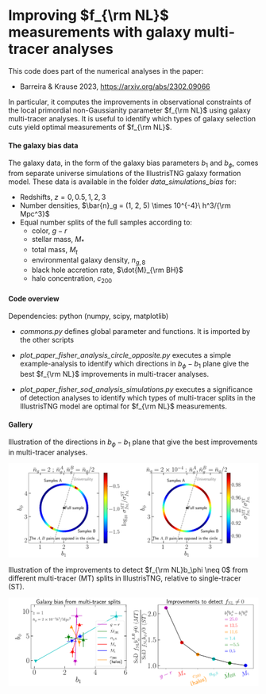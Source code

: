 # Improving $f_{\rm NL}$ measurements with galaxy multi-tracer analyses

This code does part of the numerical analyses in the paper:

- Barreira & Krause 2023, https://arxiv.org/abs/2302.09066

In particular, it computes the improvements in observational constraints of the local primordial non-Gaussianity parameter $f_{\rm NL}$ using galaxy multi-tracer analyses. It is useful to identify which types of galaxy selection cuts yield optimal measurements of $f_{\rm NL}$.

#### The galaxy bias data

The galaxy data, in the form of the galaxy bias parameters $b_1$ and $b_\phi$, comes from separate universe simulations of the IllustrisTNG galaxy formation model. These data is available in the folder *data_simulations_bias* for:

- Redshifts, $z = 0, 0.5, 1, 2, 3$
- Number densities, $\bar{n}_g = (1, 2, 5) \times 10^{-4}\ h^3/{\rm Mpc^3}$
- Equal number splits of the full samples according to:
  - color, $g-r$
  - stellar mass, $M_*$
  - total mass, $M_t$
  - environmental galaxy density, $n_{g,8}$
  - black hole accretion rate, $\dot{M}_{\rm BH}$
  - halo concentration, $c_{200}$

#### Code overview

Dependencies: python (numpy, scipy, matplotlib)

- *commons.py* defines global parameter and functions. It is imported by the other scripts
  
- *plot_paper_fisher_analysis_circle_opposite.py* executes a simple example-analysis to identify which directions in $b_\phi - b_1$ plane give the best $f_{\rm NL}$ improvements in multi-tracer analyses.

- *plot_paper_fisher_sod_analysis_simulations.py*  executes a significance of detection analyses to identify which types of multi-tracer splits in the IllustrisTNG model are optimal for $f_{\rm NL}$ measurements.

#### Gallery

Illustration of the directions in $b_\phi - b_1$ plane that give the best improvements in multi-tracer analyses.

<img src="fig_store/fig_paper_fisher_fNL_analysis_circle_opposite.png" width="1000" height=auto/>

Illustration of the improvements to detect $f_{\rm NL}b_\phi \neq 0$ from different multi-tracer (MT) splits in IllustrisTNG, relative to single-tracer (ST).

<img src="fig_store/fig_paper_fisher_sod_analysis_simulations.png" width="1000" height=auto/>

